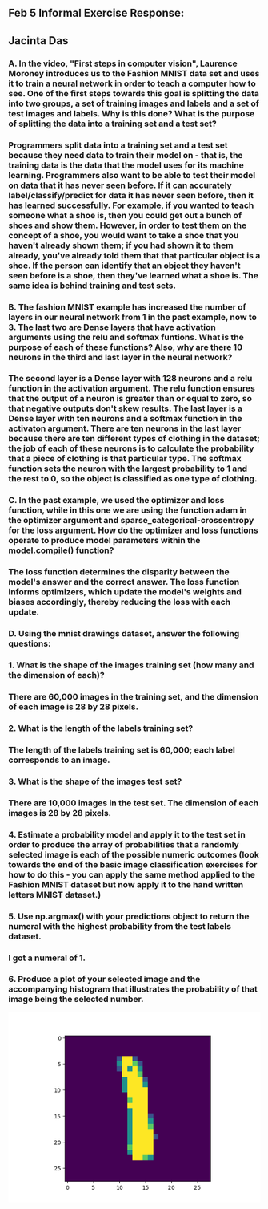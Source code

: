 ## Feb 5 Informal Exercise Response:
## Jacinta Das
### A. In the video, "First steps in computer vision", Laurence Moroney introduces us to the Fashion MNIST data set and uses it to train a neural network in order to teach a computer how to see. One of the first steps towards this goal is splitting the data into two groups, a set of training images and labels and a set of test images and labels. Why is this done? What is the purpose of splitting the data into a training set and a test set?
### Programmers split data into a training set and a test set because they need data to train their model on - that is, the training data is the data that the model uses for its machine learning. Programmers also want to be able to test their model on data that it has never seen before. If it can accurately label/classify/predict for data it has never seen before, then it has learned successfully. For example, if you wanted to teach someone what a shoe is, then you could get out a bunch of shoes and show them. However, in order to test them on the concept of a shoe, you would want to take a shoe that you haven't already shown them; if you had shown it to them already, you've already told them that that particular object is a shoe. If the person can identify that an object they haven't seen before is a shoe, then they've learned what a shoe is. The same idea is behind training and test sets.

### B. The fashion MNIST example has increased the number of layers in our neural network from 1 in the past example, now to 3. The last two are Dense layers that have activation arguments using the relu and softmax funtions. What is the purpose of each of these functions? Also, why are there 10 neurons in the third and last layer in the neural network?
### The second layer is a Dense layer with 128 neurons and a relu function in the activation argument. The relu function ensures that the output of a neuron is greater than or equal to zero, so that negative outputs don't skew results. The last layer is a Dense layer with ten neurons and a softmax function in the activaton argument. There are ten neurons in the last layer because there are ten different types of clothing in the dataset; the job of each of these neurons is to calculate the probability that a piece of clothing is that particular type. The softmax function sets the neuron with the largest probability to 1 and the rest to 0, so the object is classified as one type of clothing. 

### C. In the past example, we used the optimizer and loss function, while in this one we are using the function adam in the optimizer argument and sparse_categorical-crossentropy for the loss argument. How do the optimizer and loss functions operate to produce model parameters within the model.compile() function?
### The loss function determines the disparity between the model's answer and the correct answer. The loss function informs optimizers, which update the model's weights and biases accordingly, thereby reducing the loss with each update.


### D. Using the mnist drawings dataset, answer the following questions:
### 1. What is the shape of the images training set (how many and the dimension of each)? 
### There are 60,000 images in the training set, and the dimension of each image is 28 by 28 pixels.
### 2. What is the length of the labels training set?
### The length of the labels training set is 60,000; each label corresponds to an image.
### 3. What is the shape of the images test set?
### There are 10,000 images in the test set. The dimension of each images is 28 by 28 pixels.
### 4. Estimate a probability model and apply it to the test set in order to produce the array of probabilities that a randomly selected image is each of the possible numeric outcomes (look towards the end of the basic image classification exercises for how to do this - you can apply the same method applied to the Fashion MNIST dataset but now apply it to the hand written letters MNIST dataset.)
### 5. Use np.argmax() with your predictions object to return the numeral with the highest probability from the test labels dataset.
### I got a numeral of 1.
### 6. Produce a plot of your selected image and the accompanying histogram that illustrates the probability of that image being the selected number. 
![Plot](myplot.png)
